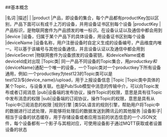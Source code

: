 ##基本概念

|名词	|描述|
|
|product	|产品，即设备的集合，每个产品都有productKey加以区别，产品下面可以有成千上万的设备，并用设备证书区别每个设备
|productKey	|产品标识，是物联网套件为产品颁发的唯一标识。在设备认证以及通信中都会用到
|device	|设备，归属于某个产品下的具体设备，用设备证书区别每个设备
|deviceName	|设备名称，用户注册设备时自定义生成的设备编号，产品维度内唯一。可以基于该编号与其他设备通信，并且设备认证以及通信中都会用到
|deviceSecret	|物联网套件为设备颁发的设备密钥，和deviceName或者deviceId成对出现
|Topic类|	同一产品不同设备的Topic集合，用${productkey}和${deviceName}通配一个唯一的设备，一个Topic类对一个productkey下所有设备通用，例如:一个productkey为test123的Topic类可以是test123/${device_name}/upload，用于上报设备信息
|Topic	|Topic类中具体的某个Topic，与设备关联。也是Pub/Sub模型中消息的传输中介，可以向Topic发布或者订阅消息
|pub|设备端的发布协议，操作Topic的权限，意思是具有往Topic中发布消息的权限
|sub|设备端的订阅协议，操作Topic的权限，意思是具有从Topic中订阅消息的权限
|规则引擎	|类SQL语言的规则引擎，帮助用户将Topic中的数据进行过滤处理，并能够将处理后的数据发送到腾讯云的其他服务
|设备影子|相当于设备的状态缓存，用于存储设备或者应用当前的状态信息的一个JSON文件，每个设备都有一个影子与其相对应，可使用设备影子通过MQTT获取或者设置设备的状态